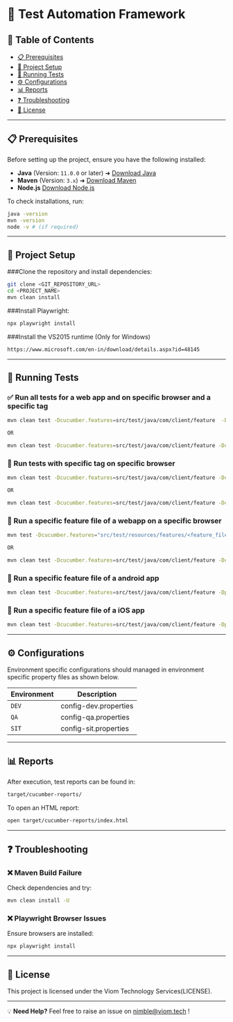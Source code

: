 # 

# 🚀 Test Automation Framework

## 📌 Table of Contents
- [📋 Prerequisites](#prerequisites)
- [🔧 Project Setup](#project-setup)
- [🚀 Running Tests](#running-tests)
- [⚙️ Configurations](#configurations)
- [📊 Reports](#reports)
- [❓ Troubleshooting](#troubleshooting)
- [📜 License](#license)

---

## 📋 Prerequisites

Before setting up the project, ensure you have the following installed:
- **Java** (Version: `11.0.0` or later) ➜ [Download Java](https://www.oracle.com/java/technologies/javase-jdk11-downloads.html)
- **Maven** (Version: `3.x`) ➜ [Download Maven](https://maven.apache.org/download.cgi)
- **Node.js** [Download Node.js](https://nodejs.org/)

To check installations, run:
```sh
java -version
mvn -version
node -v # (if required)
```

---

## 🔧 Project Setup
###Clone the repository and install dependencies:
```sh
git clone <GIT_REPOSITORY_URL>
cd <PROJECT_NAME>
mvn clean install
```
###Install Playwright:
```sh
npx playwright install
```
###Install the VS2015 runtime (Only for Windows)
```sh
https://www.microsoft.com/en-in/download/details.aspx?id=48145
```
---

## 🚀 Running Tests
### ✅ Run all tests for a web app and on specific browser and a specific tag
```sh
mvn clean test -Dcucumber.features=src/test/java/com/client/feature  -Dplatform=web -Dplatform.name=chrome -Durl=https://www.emirates.com/ae/english/

OR

mvn clean test -Dcucumber.features=src/test/java/com/client/feature -Dcucumber.filter.tags="@RunFirst or @Emirates" -Dplatform=web -Dplatform.name=chrome
```
### 🔹 Run tests with specific tag on specific browser
```sh
mvn clean test -Dcucumber.features=src/test/java/com/client/feature -Dcucumber.filter.tags="@Try" -Dplatform=web -Dplatform.name=edge

OR

mvn clean test -Dcucumber.features=src/test/java/com/client/feature -Dcucumber.filter.tags="@RunFirst or @Emirates" -Dplatform=web -Dplatform.name=edge

```
### 🎯 Run a specific feature file of a webapp on a specific browser
```sh
mvn test -Dcucumber.features="src/test/resources/features/<feature_file>.feature" -Dplatform=web -Dplatform.name=firefox

OR

mvn clean test -Dcucumber.features=src/test/java/com/client/feature -Dcucumber.filter.tags="@RunFirst or @Emirates" -Dplatform=web -Dplatform.name=firefox

```
### 🎯 Run a specific feature file of a android app
```sh
mvn clean test -Dcucumber.features=src/test/java/com/client/feature -Dplatform=mobile -Dplatform.name=android -Dplatform.version=14 -Dcucumber.filter.tags="@TryMobile"
```
### 🎯 Run a specific feature file of a iOS app
```sh
mvn clean test -Dcucumber.features=src/test/java/com/client/feature -Dplatform=mobile -Dplatform.name=ios -Dplatform.version=14 -Dcucumber.filter.tags="@AHB" 
```
---

## ⚙️ Configurations
Environment specific configurations should managed in environment specific property files as shown below. 

| Environment  | Description |
|-----------|-------------|
| `DEV` | config-dev.properties |
| `QA`     | config-qa.properties |
| `SIT`| config-sit.properties |


---

## 📊 Reports
After execution, test reports can be found in:
```sh
target/cucumber-reports/
```
To open an HTML report:
```sh
open target/cucumber-reports/index.html
```

---

## ❓ Troubleshooting
### ❌ Maven Build Failure
Check dependencies and try:

```sh
mvn clean install -U
```
### ❌ Playwright Browser Issues
Ensure browsers are installed:

```sh
npx playwright install
```
---

## 📜 License
This project is licensed under the Viom Technology Services(LICENSE).

---

💡 **Need Help?** Feel free to raise an issue on nimble@viom.tech !





